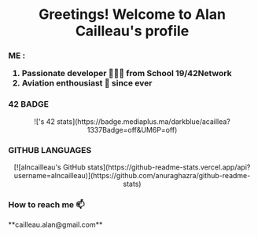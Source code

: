 <h1 align="center">Greetings! Welcome to Alan Cailleau's profile</h1>
<h3>ME : <ol>
<li>  Passionate developer 👨🏼‍💻 from School 19/42Network</li>
<li>  Aviation enthousiast 🛫 since ever</li></ol>

<h3>42 BADGE</h3>
<p align="center">
![<acailleaa>'s 42 stats](https://badge.mediaplus.ma/darkblue/acaillea?1337Badge=off&UM6P=off)</p>

<h3>GITHUB LANGUAGES</h3>
<p align="center">
[![alncailleau's GitHub stats](https://github-readme-stats.vercel.app/api?username=alncailleau)](https://github.com/anuraghazra/github-readme-stats)</p>

<h3>How to reach me 📫</h3>
**cailleau.alan@gmail.com**
